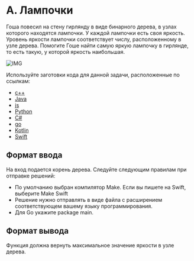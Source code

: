 # A. Лампочки

Гоша повесил на стену гирлянду в виде бинарного дерева, в узлах которого находятся лампочки.
У каждой лампочки есть своя яркость. Уровень яркости лампочки соответствует числу, расположенному в узле дерева. 
Помогите Гоше найти самую яркую лампочку в гирлянде, то есть такую, у которой яркость наибольшая.

![IMG](https://contest.yandex.ru/testsys/statement-image?imageId=4fb8ce32e82f20ff3923b6bdf4821e5af4df6fa21eaa49f99e8b330bb3a6d757)

Используйте заготовки кода для данной задачи, расположенные по ссылкам:
- [с++](https://github.com/Yandex-Practicum/algorithms-templates/tree/main/cpp/sprint5/A)
- [Java](https://github.com/Yandex-Practicum/algorithms-templates/tree/main/java/sprint5/A)
- [js](https://github.com/Yandex-Practicum/algorithms-templates/tree/main/js/sprint5/A)
- [Python](https://github.com/Yandex-Practicum/algorithms-templates/tree/main/python/sprint5/A)
- [C#](https://github.com/Yandex-Practicum/algorithms-templates/tree/main/csharp/sprint5/A)
- [go](https://github.com/Yandex-Practicum/algorithms-templates/tree/main/go/sprint5/A)
- [Kotlin](https://github.com/Yandex-Practicum/algorithms-templates/tree/main/kotlin/sprint5/A)
- [Swift](https://github.com/Yandex-Practicum/algorithms-templates/tree/main/swift/sprint5/A)

## Формат ввода
На вход подается корень дерева.
Следуйте следующим правилам при отправке решений:
- По умолчанию выбран компилятор Make. Если вы пишете на Swift, выберите Make Swift
- Решение нужно отправлять в виде файла с расширением соответствующем вашему языку программирования.
- Для Go укажите package main.

## Формат вывода

Функция должна вернуть максимальное значение яркости в узле дерева.
